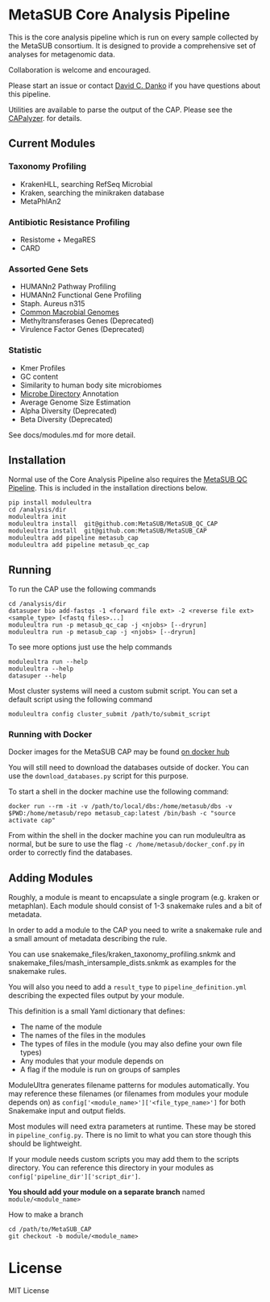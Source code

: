 # MetaSUB Core Analysis Pipeline

This is the core analysis pipeline which is run on every sample
collected by the MetaSUB consortium. It is designed to provide a
comprehensive set of analyses for metagenomic data.

Collaboration is welcome and encouraged.

Please start an issue or contact [David C. Danko](mailto:dcd3001@med.cornell.edu) if you have questions about this pipeline.

Utilities are available to parse the output of the CAP. Please see the
[CAPalyzer](https://github.com/dcdanko/capalyzer). for details.

## Current Modules

### Taxonomy Profiling
-   KrakenHLL, searching RefSeq Microbial
-   Kraken, searching the minikraken database
-   MetaPhlAn2

### Antibiotic Resistance Profiling
-   Resistome + MegaRES
-   CARD

### Assorted Gene Sets
-   HUMANn2 Pathway Profiling
-   HUMANn2 Functional Gene Profiling
-   Staph. Aureus n315
-   [Common Macrobial
    Genomes](https://github.com/MetaSUB/macrobial-genomes)
-   Methyltransferases Genes (Deprecated)
-   Virulence Factor Genes (Deprecated)

### Statistic
-   Kmer Profiles
-   GC content
-   Similarity to human body site microbiomes
-   [Microbe Directory](https://microbe.directory/) Annotation
-   Average Genome Size Estimation
-   Alpha Diversity (Deprecated)
-   Beta Diversity (Deprecated)

See docs/modules.md for more detail.


## Installation

Normal use of the Core Analysis Pipeline also requires the [MetaSUB QC
Pipeline](https://github.com/MetaSUB/MetaSUB_QC_Pipeline). This is
included in the installation directions below.


``` {.sourceCode .bash}
pip install moduleultra
cd /analysis/dir
moduleultra init
moduleultra install  git@github.com:MetaSUB/MetaSUB_QC_CAP
moduleultra install  git@github.com:MetaSUB/MetaSUB_CAP
moduleultra add pipeline metasub_cap
moduleultra add pipeline metasub_qc_cap
```

## Running

To run the CAP use the following commands

``` {.sourceCode .bash}
cd /analysis/dir
datasuper bio add-fastqs -1 <forward file ext> -2 <reverse file ext> <sample_type> [<fastq files>...]
moduleultra run -p metasub_qc_cap -j <njobs> [--dryrun]
moduleultra run -p metasub_cap -j <njobs> [--dryrun]
```

To see more options just use the help commands

``` {.sourceCode .bash}
moduleultra run --help
moduleultra --help
datasuper --help
```

Most cluster systems will need a custom submit script. You can set a
default script using the following command

``` {.sourceCode .bash}
moduleultra config cluster_submit /path/to/submit_script
```

### Running with Docker

Docker images for the MetaSUB CAP may be found [on docker hub](https://cloud.docker.com/u/metasub/repository/docker/metasub/metasub_cap)

You will still need to download the databases outside of docker. You can use the `download_databases.py` script for this purpose.

To start a shell in the docker machine use the following command:
``` {.sourceCode .bash}
docker run --rm -it -v /path/to/local/dbs:/home/metasub/dbs -v $PWD:/home/metasub/repo metasub_cap:latest /bin/bash -c "source activate cap"
```

From within the shell in the docker machine you can run moduleultra as normal, but be sure to use the flag `-c /home/metasub/docker_conf.py` in order to correctly find the databases.

## Adding Modules

Roughly, a module is meant to encapsulate a single program (e.g. kraken
or metaphlan). Each module should consist of 1-3 snakemake rules and a
bit of metadata.

In order to add a module to the CAP you need to write a snakemake rule
and a small amount of metadata describing the rule. 

You can use snakemake\_files/kraken\_taxonomy\_profiling.snkmk and
snakemake\_files/mash\_intersample\_dists.snkmk as examples for the snakemake rules.

You will also you need to add a `result_type` to `pipeline_definition.yml` describing the expected files output by your module.

This definition is a small Yaml dictionary that defines:
-   The name of the module
-   The names of the files in the modules
-   The types of files in the module (you may also define your own file types)
-   Any modules that your module depends on
-   A flag if the module is run on groups of samples


ModuleUltra generates filename patterns for modules automatically. You may reference these filenames (or filenames from modules your module depends on) as `config['<module_name>']['<file_type_name>']` for both Snakemake input and output fields.

Most modules will need extra parameters at runtime. These may be stored in `pipeline_config.py`. There is no limit to what you can store though this should be lightweight.

If your module needs custom scripts you may add them to the scripts directory. You can reference this directory in your modules as `config['pipeline_dir']['script_dir']`.

**You should add your module on a separate branch** named `module/<module_name>`

How to make a branch
``` {.sourceCode .bash}
cd /path/to/MetaSUB_CAP
git checkout -b module/<module_name>
```


License
=======

MIT License
